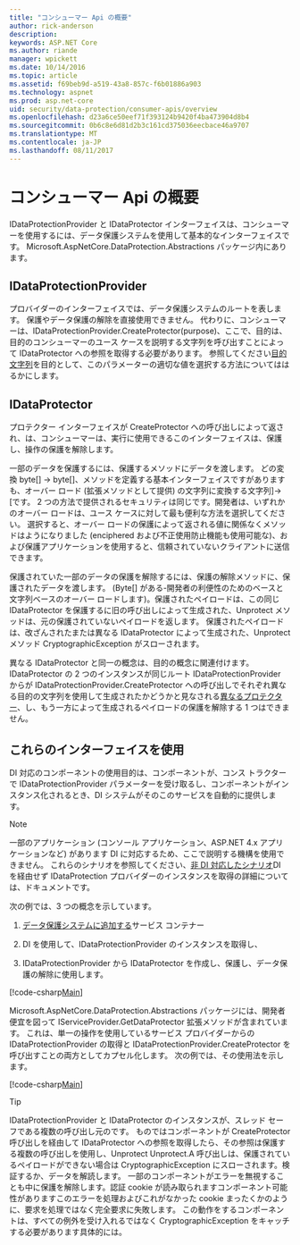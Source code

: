 ```yaml
---
title: "コンシューマー Api の概要"
author: rick-anderson
description: 
keywords: ASP.NET Core
ms.author: riande
manager: wpickett
ms.date: 10/14/2016
ms.topic: article
ms.assetid: f69beb9d-a519-43a8-857c-f6b01886a903
ms.technology: aspnet
ms.prod: asp.net-core
uid: security/data-protection/consumer-apis/overview
ms.openlocfilehash: d23a6ce50eef71f393124b9420f4ba473904d8b4
ms.sourcegitcommit: 0b6c8e6d81d2b3c161cd375036eecbace46a9707
ms.translationtype: MT
ms.contentlocale: ja-JP
ms.lasthandoff: 08/11/2017
---
```

# <a name="consumer-apis-overview"></a>コンシューマー Api の概要

IDataProtectionProvider と IDataProtector インターフェイスは、コンシューマーを使用するには、データ保護システムを使用して基本的なインターフェイスです。 Microsoft.AspNetCore.DataProtection.Abstractions パッケージ内にあります。

## <a name="idataprotectionprovider"></a>IDataProtectionProvider

プロバイダーのインターフェイスでは、データ保護システムのルートを表します。 保護やデータ保護の解除を直接使用できません。 代わりに、コンシューマーは、IDataProtectionProvider.CreateProtector(purpose)、ここで、目的は、目的のコンシューマーのユース ケースを説明する文字列を呼び出すことによって IDataProtector への参照を取得する必要があります。 参照してください[目的文字列](purpose-strings.md)を目的として、このパラメーターの適切な値を選択する方法についてははるかにします。

## <a name="idataprotector"></a>IDataProtector

プロテクター インターフェイスが CreateProtector への呼び出しによって返され、は、コンシューマーは、実行に使用できるこのインターフェイスは、保護し、操作の保護を解除します。

一部のデータを保護するには、保護するメソッドにデータを渡します。 どの変換 byte[] -> byte[]、メソッドを定義する基本インターフェイスですがありますも、オーバー ロード (拡張メソッドとして提供) の文字列に変換する文字列]-> [です。 2 つの方法で提供されるセキュリティは同じです。開発者は、いずれかのオーバー ロードは、ユース ケースに対して最も便利な方法を選択してください。 選択すると、オーバー ロードの保護によって返される値に関係なくメソッドはようになりました (enciphered および不正使用防止機能も使用可能な)、および保護アプリケーションを使用すると、信頼されていないクライアントに送信できます。

保護されていた一部のデータの保護を解除するには、保護の解除メソッドに、保護されたデータを渡します。 (Byte[] がある-開発者の利便性のためのベースと文字列ベースのオーバー ロードします)。保護されたペイロードは、この同じ IDataProtector を保護するに旧の呼び出しによって生成された、Unprotect メソッドは、元の保護されていないペイロードを返します。 保護されたペイロードは、改ざんされたまたは異なる IDataProtector によって生成された、Unprotect メソッド CryptographicException がスローされます。

異なる IDataProtector と同一の概念は、目的の概念に関連付けます。 IDataProtector の 2 つのインスタンスが同じルート IDataProtectionProvider からが IDataProtectionProvider.CreateProtector への呼び出しでそれぞれ異なる目的の文字列を使用して生成されたかどうかと見なされる[異なるプロテクター](purpose-strings.md)、し、もう一方によって生成されるペイロードの保護を解除する 1 つはできません。

## <a name="consuming-these-interfaces"></a>これらのインターフェイスを使用

DI 対応のコンポーネントの使用目的は、コンポーネントが、コンス トラクターで IDataProtectionProvider パラメーターを受け取るし、コンポーネントがインスタンス化されるとき、DI システムがそのこのサービスを自動的に提供します。

> [!NOTE]
> 一部のアプリケーション (コンソール アプリケーション、ASP.NET 4.x アプリケーションなど) があります DI に対応するため、ここで説明する機構を使用できません。 これらのシナリオを参照してください、[非 DI 対応したシナリオ](../configuration/non-di-scenarios.md)DI を経由せず IDataProtection プロバイダーのインスタンスを取得の詳細については、ドキュメントです。

次の例では、3 つの概念を示しています。

1. [データ保護システムに追加する](../configuration/overview.md)サービス コンテナー

2. DI を使用して、IDataProtectionProvider のインスタンスを取得し、

3. IDataProtectionProvider から IDataProtector を作成し、保護し、データ保護の解除に使用します。

[!code-csharp[Main](../using-data-protection/samples/protectunprotect.cs?highlight=26,34,35,36,37,38,39,40)]

Microsoft.AspNetCore.DataProtection.Abstractions パッケージには、開発者便宜を図って IServiceProvider.GetDataProtector 拡張メソッドが含まれています。 これは、単一の操作を使用しているサービス プロバイダーからの IDataProtectionProvider の取得と IDataProtectionProvider.CreateProtector を呼び出すことの両方としてカプセル化します。 次の例では、その使用法を示します。

[!code-csharp[Main](./overview/samples/getdataprotector.cs?highlight=15)]

>[!TIP]
> IDataProtectionProvider と IDataProtector のインスタンスが、スレッド セーフである複数の呼び出し元のです。 ものではコンポーネントが CreateProtector 呼び出しを経由して IDataProtector への参照を取得したら、その参照は保護する複数の呼び出しを使用し、Unprotect Unprotect.A 呼び出しは、保護されているペイロードができない場合は CryptographicException にスローされます。検証するか、データを解読します。 一部のコンポーネントがエラーを無視することも中に保護を解除します。認証 cookie が読み取られますコンポーネント可能性がありますこのエラーを処理およびこれがなかった cookie まったくかのように、要求を処理ではなく完全要求に失敗します。 この動作をするコンポーネントは、すべての例外を受け入れるではなく CryptographicException をキャッチする必要があります具体的には。
